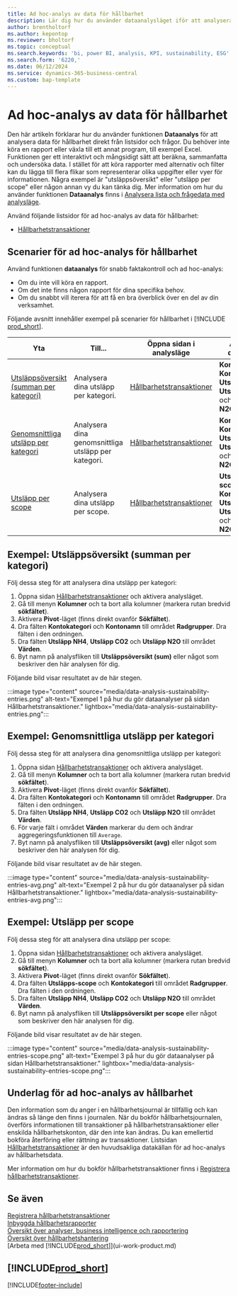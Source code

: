 ```yaml
---
title: Ad hoc-analys av data för hållbarhet
description: Lär dig hur du använder dataanalysläget iför att analysera data för hållbarhet.
author: brentholtorf
ms.author: kepontop
ms.reviewer: bholtorf
ms.topic: conceptual
ms.search.keywords: 'bi, power BI, analysis, KPI, sustainability, ESG'
ms.search.form: '6220,'
ms.date: 06/12/2024
ms.service: dynamics-365-business-central
ms.custom: bap-template
---
```


# Ad hoc-analys av data för hållbarhet

Den här artikeln förklarar hur du använder funktionen **Dataanalys** för att analysera data för hållbarhet direkt från listsidor och frågor. Du behöver inte köra en rapport eller växla till ett annat program, till exempel Excel. Funktionen ger ett interaktivt och mångsidigt sätt att beräkna, sammanfatta och undersöka data. I stället för att köra rapporter med alternativ och filter kan du lägga till flera flikar som representerar olika uppgifter eller vyer för informationen. Några exempel är "utsläppsöversikt" eller "utsläpp per scope" eller någon annan vy du kan tänka dig. Mer information om hur du använder funktionen **Dataanalys** finns i [Analysera lista och frågedata med analysläge](analysis-mode.md).

Använd följande listsidor för ad hoc-analys av data för hållbarhet:

- [Hållbarhetstransaktioner](https://businesscentral.dynamics.com/?page=6220)

## Scenarier för ad hoc-analys för hållbarhet

Använd funktionen **dataanalys** för snabb faktakontroll och ad hoc-analys:

- Om du inte vill köra en rapport.
- Om det inte finns någon rapport för dina specifika behov.
- Om du snabbt vill iterera för att få en bra överblick över en del av din verksamhet.

Följande avsnitt innehåller exempel på scenarier för hållbarhet i [!INCLUDE [prod_short](includes/prod_short.md)].

| Yta | Till... | Öppna sidan i analysläge | Använda dessa fält |
| ---- | ----- | ------------------------------- |------------------- |
| [Utsläppsöversikt (summan per kategori)](#example-emission-overview-sum-by-category) | Analysera dina utsläpp per kategori. | [Hållbarhetstransaktioner](https://businesscentral.dynamics.com/?page=6220) | **Kontokategori**, **Kontonamn**, **Utsläpp NH4**, **Utsläpp CO2** och **Utsläpp N2O**.|
| [Genomsnittliga utsläpp per kategori](#example-average-emissions-by-category) | Analysera dina genomsnittliga utsläpp per kategori. | [Hållbarhetstransaktioner](https://businesscentral.dynamics.com/?page=6220) | **Kontokategori**, **Kontonamn**, **Utsläpp NH4**, **Utsläpp CO2** och **Utsläpp N2O**.|
| [Utsläpp per scope](#example-emissions-by-scope) | Analysera dina utsläpp per scope. | [Hållbarhetstransaktioner](https://businesscentral.dynamics.com/?page=6220) | **Utsläpps-scope**, **Kontokategori**, **Utsläpp NH4**, **Utsläpp CO2** och **Utsläpp N2O**.|

## Exempel: Utsläppsöversikt (summan per kategori)

Följ dessa steg för att analysera dina utsläpp per kategori:

1. Öppna sidan [Hållbarhetstransaktioner](https://businesscentral.dynamics.com/?page=6220) och aktivera analysläget.
1. Gå till menyn **Kolumner** och ta bort alla kolumner (markera rutan bredvid **sökfältet**).
1. Aktivera **Pivot**-läget (finns direkt ovanför **Sökfältet**).
1. Dra fälten **Kontokategori** och **Kontonamn** till området **Radgrupper**. Dra fälten i den ordningen.
1. Dra fälten **Utsläpp NH4**, **Utsläpp CO2** och **Utsläpp N2O** till området **Värden**.
1. Byt namn på analysfliken till **Utsläppsöversikt (sum)** eller något som beskriver den här analysen för dig.

Följande bild visar resultatet av de här stegen.

:::image type="content" source="media/data-analysis-sustainability-entries.png" alt-text="Exempel 1 på hur du gör dataanalyser på sidan Hållbarhetstransaktioner." lightbox="media/data-analysis-sustainability-entries.png":::

## Exempel: Genomsnittliga utsläpp per kategori

Följ dessa steg för att analysera dina genomsnittliga utsläpp per kategori:

1. Öppna sidan [Hållbarhetstransaktioner](https://businesscentral.dynamics.com/?page=6220) och aktivera analysläget.
1. Gå till menyn **Kolumner** och ta bort alla kolumner (markera rutan bredvid **sökfältet**).
1. Aktivera **Pivot**-läget (finns direkt ovanför **Sökfältet**).
1. Dra fälten **Kontokategori** och **Kontonamn** till området **Radgrupper**. Dra fälten i den ordningen.
1. Dra fälten **Utsläpp NH4**, **Utsläpp CO2** och **Utsläpp N2O** till området **Värden**.
1. För varje fält i området **Värden** markerar du dem och ändrar aggregeringsfunktionen till `Average`.
1. Byt namn på analysfliken till **Utsläppsöversikt (avg)** eller något som beskriver den här analysen för dig.

Följande bild visar resultatet av de här stegen.

:::image type="content" source="media/data-analysis-sustainability-entries-avg.png" alt-text="Exempel 2 på hur du gör dataanalyser på sidan Hållbarhetstransaktioner." lightbox="media/data-analysis-sustainability-entries-avg.png":::

## Exempel: Utsläpp per scope

Följ dessa steg för att analysera dina utsläpp per scope:

1. Öppna sidan [Hållbarhetstransaktioner](https://businesscentral.dynamics.com/?page=6220) och aktivera analysläget.
1. Gå till menyn **Kolumner** och ta bort alla kolumner (markera rutan bredvid **sökfältet**).
1. Aktivera **Pivot**-läget (finns direkt ovanför **Sökfältet**).
1. Dra fälten **Utsläpps-scope** och **Kontokategori** till området **Radgrupper**. Dra fälten i den ordningen.
1. Dra fälten **Utsläpp NH4**, **Utsläpp CO2** och **Utsläpp N2O** till området **Värden**.
1. Byt namn på analysfliken till **Utsläppsöversikt per scope** eller något som beskriver den här analysen för dig.

Följande bild visar resultatet av de här stegen.

:::image type="content" source="media/data-analysis-sustainability-entries-scope.png" alt-text="Exempel 3 på hur du gör dataanalyser på sidan Hållbarhetstransaktioner." lightbox="media/data-analysis-sustainability-entries-scope.png":::

## Underlag för ad hoc-analys av hållbarhet

Den information som du anger i en hållbarhetsjournal är tillfällig och kan ändras så länge den finns i journalen. När du bokför hållbarhetsjournalen, överförs informationen till transaktioner på hållbarhetstransaktioner eller enskilda hållbarhetskonton, där den inte kan ändras. Du kan emellertid bokföra återföring eller rättning av transaktioner. Listsidan [Hållbarhetstransaktioner](https://businesscentral.dynamics.com/?page=6220) är den huvudsakliga datakällan för ad hoc-analys av hållbarhetsdata.

Mer information om hur du bokför hållbarhetstransaktioner finns i [Registrera hållbarhetstransaktioner](finance-sustainability-journal.md).

## Se även

[Registrera hållbarhetstransaktioner](finance-sustainability-journal.md)  
[Inbyggda hållbarhetsrapporter](sustainability-reports.md)   
[Översikt över analyser, business intelligence och rapportering](reports-bi-reporting.md)  
[Översikt över hållbarhetshantering](finance-manage-sustainability.md)   
[Arbeta med [!INCLUDE[prod_short](includes/prod_short.md)]](ui-work-product.md)  

## [!INCLUDE[prod_short](includes/free_trial_md.md)]  

[!INCLUDE[footer-include](includes/footer-banner.md)]
